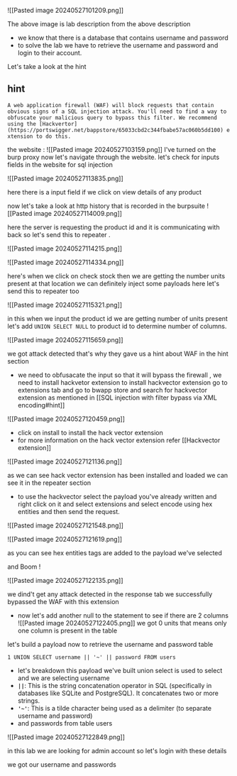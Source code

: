 ![[Pasted image 20240527101209.png]]

The above image is lab description
from the above description 
-  we know that there is a database that contains username and password 
- to solve the lab we have to retrieve the username and password and login to their account.

Let's take a look at the hint 

## hint
`A web application firewall (WAF) will block requests that contain obvious signs of a SQL injection attack. You'll need to find a way to obfuscate your malicious query to bypass this filter. We recommend using the [Hackvertor](https://portswigger.net/bappstore/65033cbd2c344fbabe57ac060b5dd100) extension to do this.`

the website :
![[Pasted image 20240527103159.png]]
I've turned on the burp proxy now let's navigate through the website.
let's check for inputs fields in the website for sql injection 

![[Pasted image 20240527113835.png]]

here there is a input field if we click on view details of any product 

now let's take a look at http history that is recorded in the burpsuite
![[Pasted image 20240527114009.png]]

here the server is requesting the product id and it is communicating with back so let's send this to repeater .

![[Pasted image 20240527114215.png]]


![[Pasted image 20240527114334.png]]

here's when we click on check stock then we are getting the number units present at that location we can definitely inject some payloads here
 let's send this to repeater too 
 
![[Pasted image 20240527115321.png]]

in this when we input the product id we are getting number of units present
 let's add `UNION SELECT NULL` to product id to determine number of columns.

![[Pasted image 20240527115659.png]]

we got attack detected that's why they gave us a hint about WAF in the hint section

- we need to obfusacate the input so that it will bypass the firewall , we need to install hackvetor extension to install hackvector extension  go to extensions tab and go to bwapp store and search for hackvector extension as mentioned in [[SQL injection with filter bypass via XML encoding#hint]]

![[Pasted image 20240527120459.png]]

- click on install to install the hack vector extension 
- for more information on the hack vector extension refer [[Hackvector extension]]

![[Pasted image 20240527121136.png]]

as we can see hack vector extension has been installed and loaded we can see it in the repeater section
- to use the hackvector select the payload you've already written and right click on it and select extensions and select encode using hex entities and then send the request.

![[Pasted image 20240527121548.png]]

![[Pasted image 20240527121619.png]]

as you can see hex entities tags are added to the payload we've selected 

and Boom !

![[Pasted image 20240527122135.png]]

we dind't get any attack detected in the response tab 
we successfully bypassed the WAF with this extension 
- now let's add another null to the statement to see if there are 2 columns 
![[Pasted image 20240527122405.png]]
we got 0 units that means only one column is present in the table 

let's build  a payload now to retrieve the username and password table 

`1 UNION SELECT username || '~' || password FROM users`

- let's breakdown this payload we've built union select is used to select and we are selecting username 
-  **`||`**: This is the string concatenation operator in SQL (specifically in databases like SQLite and PostgreSQL). It concatenates two or more strings.
- **`'~'`**: This is a tilde character being used as a delimiter (to separate username and password)
- and passwords from table users

![[Pasted image 20240527122849.png]]

in this lab we are looking for admin account so let's login with these details 



we got our username and passwords 